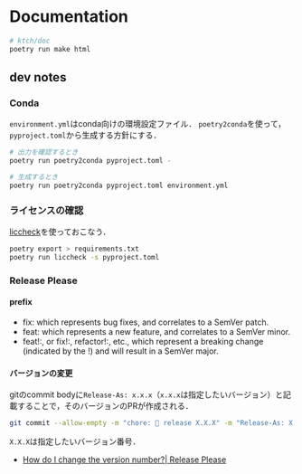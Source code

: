 # Documentation


```sh
# ktch/doc
poetry run make html
```
## dev notes
### Conda
`environment.yml`はconda向けの環境設定ファイル．
`poetry2conda`を使って，`pyproject.toml`から生成する方針にする．

```sh
# 出力を確認するとき
poetry run poetry2conda pyproject.toml -

# 生成するとき
poetry run poetry2conda pyproject.toml environment.yml
```

### ライセンスの確認

[liccheck](https://github.com/dhatim/python-license-check)を使っておこなう．

```sh
poetry export > requirements.txt
poetry run liccheck -s pyproject.toml  

```

### Release Please

#### prefix

* fix: which represents bug fixes, and correlates to a SemVer patch.
* feat: which represents a new feature, and correlates to a SemVer minor.
* feat!:, or fix!:, refactor!:, etc., which represent a breaking change (indicated by the !) and will result in a SemVer major.


#### バージョンの変更

gitのcommit bodyに`Release-As: x.x.x`（`x.x.x`は指定したいバージョン）と記載することで，そのバージョンのPRが作成される．

```sh
git commit --allow-empty -m "chore: 🔧 release X.X.X" -m "Release-As: X.X.X"
```
`X.X.X`は指定したいバージョン番号．

* [How do I change the version number?| Release Please](https://github.com/googleapis/release-please?tab=readme-ov-file#how-do-i-change-the-version-number)